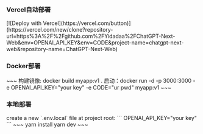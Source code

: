 
<h3>Vercel自动部署</h3>
[![Deploy with Vercel](https://vercel.com/button)](https://vercel.com/new/clone?repository-url=https%3A%2F%2Fgithub.com%2FYidadaa%2FChatGPT-Next-Web&env=OPENAI_API_KEY&env=CODE&project-name=chatgpt-next-web&repository-name=ChatGPT-Next-Web)
<h3>Docker部署</h3>
~~~
构建镜像: docker build myapp:v1 .
启动：docker run -d -p 3000:3000 -e OPENAI_API_KEY="your key" -e CODE="ur pwd" myapp:v1
~~~
<h3>本地部署</h3>
create a new `.env.local` file at project root:
```
OPENAI_API_KEY="your key"
```
~~~
yarn install
yarn dev
~~~